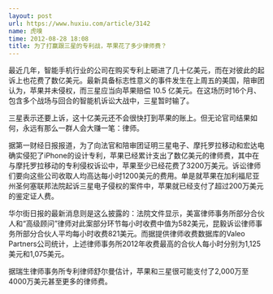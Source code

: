 ```yaml
---
layout: post
url: https://www.huxiu.com/article/3142
name: 虎嗅
time: 2012-08-28 18:08
title: 为了打赢跟三星的专利战，苹果花了多少律师费？
---
```

最近几年，智能手机行业的公司在购买专利上砸进了几十亿美元，而在对彼此的起诉上也花费了数亿美元。最新具备标志性意义的事件发生在上周五的美国，陪审团认为，苹果并未侵权，而三星应当向苹果赔偿 10.5 亿美元。在这场历时16个月、包含多个战场与回合的智能机诉讼大战中，三星暂时输了。

三星表示还要上诉，这十亿美元还不会很快打到苹果的账上。但无论官司结果如何，永远有那么一群人会大赚一笔：律师。

据第一财经日报报道，为了向法官和陪审团证明三星电子、摩托罗拉移动和宏达电确实侵犯了iPhone的设计专利，苹果已经累计支出了数亿美元的律师费，其中在与摩托罗拉移动的专利侵权诉讼中，苹果至少已经花费了3200万美元。诉讼律师们要向这些公司收取人均高达每小时1200美元的费用。单是就苹果在加利福尼亚州圣何塞联邦法院起诉三星电子侵权的案件中，苹果就已经支付了超过200万美元的鉴定证人费。

华尔街日报的最新消息则是这么披露的：法院文件显示，美富律师事务所部分合伙人和“高级顾问”律师对此案部分环节每小时收费中值为582美元，昆毅诉讼律师事务所部分合伙人平均每小时收费821美元。而据提供律师收费数据库的Valeo Partners公司统计，上述律师事务所2012年收费最高的合伙人每小时分别为1,125美元和1,075美元。

据瑞生律师事务所专利律师舒尔曼估计，苹果和三星很可能支付了2,000万至4000万美元甚至更多的律师费。

